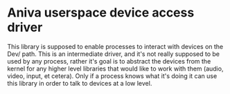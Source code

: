 # Aniva userspace device access driver

This library is supposed to enable processes to interact with devices on the Dev/ path. 
This is an intermediate driver, and it's not really supposed to be used by any process, rather
it's goal is to abstract the devices from the kernel for any higher level libraries that
would like to work with them (audio, video, input, et cetera). Only if a process knows what it's doing
it can use this library in order to talk to devices at a low level.

